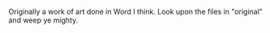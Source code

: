 Originally a work of art done in Word I think.  Look upon the files in "original" and weep ye mighty.